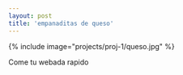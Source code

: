 ```yaml
---
layout: post
title: 'empanaditas de queso'
---
```

{% include image="projects/proj-1/queso.jpg" %}

Come tu webada rapido
